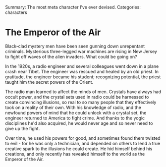 Summary: The most meta character I've ever devised.
Categories: characters

# The Emperor of the Air

Black-clad mystery men have been seen gunning down unrepentant criminals. Mysterious three-legged war machines are rising in New Jersey to fight off waves of the alien invaders. What could be going on?

In the 1920s, a radio engineer and several colleagues went down in a plane crash near Tibet. The engineer was rescued and healed by an old priest. In gratitude, the engineer became his student; recognizing potential, the priest taught him the secret powers of the Orient.

The radio man learned to affect the minds of men. Crystals have always had occult power, and the crystal sets used in radio could be harnessed to create convincing illusions, so real to so many people that they effectively took on a reality of their own. With his knowledge of radio, and the newfound powers of mind that he could unlock with a crystal set, the engineer returned to America to fight crime. And thanks to the yogic disciplines he'd also acquired, he would never age and so never need to give up the fight.

Over time, he used his powers for good, and sometimes found them twisted to evil - for he was only a technician, and depended on others to lend a true creative spark to the illusions he could create. He hid himself behind his creations, and only recently has revealed himself to the world as the Emperor of the Air.
